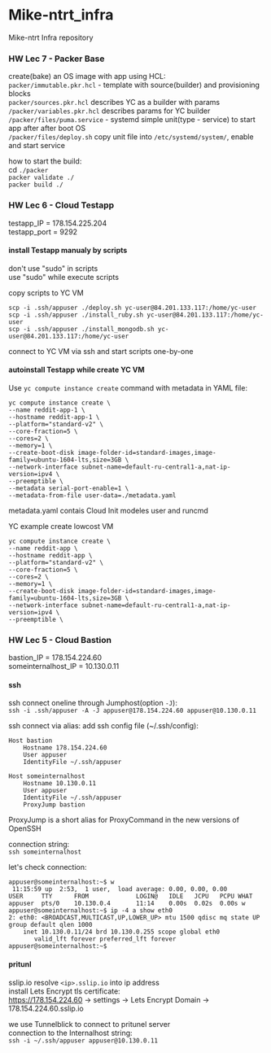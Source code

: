 # Mike-ntrt_infra
Mike-ntrt Infra repository
### HW Lec 7 - Packer Base

create(bake) an OS image with app using HCL:  
`packer/immutable.pkr.hcl` - template with source(builder) and provisioning blocks  
`packer/sources.pkr.hcl` describes YC as a builder with params  
`/packer/variables.pkr.hcl` describes params for YC builder  
`/packer/files/puma.service` - systemd simple unit(type - service) to start app after after boot OS  
`/packer/files/deploy.sh`  copy unit file into `/etc/systemd/system/`, enable and start service  

how to start the build:  
cd `./packer`  
`packer validate ./`  
`packer build ./`

### HW Lec 6 - Cloud Testapp  

testapp_IP = 178.154.225.204  
testapp_port = 9292  

#### install Testapp manualy by scripts

don't use "sudo" in scripts  
use "sudo" while execute scripts

copy scripts to YC VM  
```
scp -i .ssh/appuser ./deploy.sh yc-user@84.201.133.117:/home/yc-user
scp -i .ssh/appuser ./install_ruby.sh yc-user@84.201.133.117:/home/yc-user
scp -i .ssh/appuser ./install_mongodb.sh yc-user@84.201.133.117:/home/yc-user
```
connect to YC VM via ssh and start scripts one-by-one

#### autoinstall Testapp while create YC VM

Use `yc compute instance create` command with metadata in YAML file:  
```
yc compute instance create \
--name reddit-app-1 \
--hostname reddit-app-1 \
--platform="standard-v2" \
--core-fraction=5 \
--cores=2 \
--memory=1 \
--create-boot-disk image-folder-id=standard-images,image-family=ubuntu-1604-lts,size=3GB \
--network-interface subnet-name=default-ru-central1-a,nat-ip-version=ipv4 \
--preemptible \
--metadata serial-port-enable=1 \
--metadata-from-file user-data=./metadata.yaml
```
metadata.yaml contais Cloud Init modeles user and runcmd  

YC example create lowcost VM  
```
yc compute instance create \  
--name reddit-app \  
--hostname reddit-app \  
--platform="standard-v2" \  
--core-fraction=5 \  
--cores=2 \  
--memory=1 \  
--create-boot-disk image-folder-id=standard-images,image-family=ubuntu-1604-lts,size=3GB \  
--network-interface subnet-name=default-ru-central1-a,nat-ip-version=ipv4 \  
--preemptible \  
```

### HW Lec 5 - Cloud Bastion

bastion_IP = 178.154.224.60  
someinternalhost_IP = 10.130.0.11  

#### ssh
ssh connect oneline through Jumphost(option `-J`):  
`ssh -i .ssh/appuser -A -J appuser@178.154.224.60 appuser@10.130.0.11`

ssh connect via alias: 
add ssh config file (~/.ssh/config):
```
Host bastion
    Hostname 178.154.224.60
    User appuser
    IdentityFile ~/.ssh/appuser

Host someinternalhost
    Hostname 10.130.0.11
    User appuser
    IdentityFile ~/.ssh/appuser
    ProxyJump bastion
```
ProxyJump is a short alias for ProxyCommand in the new versions of OpenSSH

connection string:  
`ssh someinternalhost`

let's check connection:
```
appuser@someinternalhost:~$ w
 11:15:59 up  2:53,  1 user,  load average: 0.00, 0.00, 0.00
USER     TTY      FROM             LOGIN@   IDLE   JCPU   PCPU WHAT
appuser  pts/0    10.130.0.4       11:14    0.00s  0.02s  0.00s w
appuser@someinternalhost:~$ ip -4 a show eth0
2: eth0: <BROADCAST,MULTICAST,UP,LOWER_UP> mtu 1500 qdisc mq state UP group default qlen 1000
    inet 10.130.0.11/24 brd 10.130.0.255 scope global eth0
       valid_lft forever preferred_lft forever
appuser@someinternalhost:~$
```
#### pritunl

sslip.io resolve `<ip>.sslip.io` into ip address  
install Lets Encrypt tls certificate:  
https://178.154.224.60 -> settings -> Lets Encrypt Domain -> 178.154.224.60.sslip.io

we use Tunnelblick to connect to pritunel server  
connection to the Internalhost string:  
`ssh -i ~/.ssh/appuser appuser@10.130.0.11`
